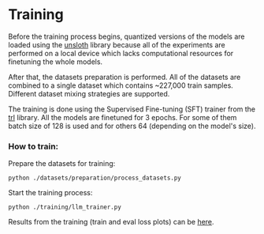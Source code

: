 # Training

Before the training process begins, quantized versions of the models are loaded using the [unsloth](https://github.com/unslothai/unsloth) library because all of the experiments are performed on a local device which lacks computational resources for finetuning the whole models.

After that, the datasets preparation is performed. All of the datasets are combined to a single dataset which contains ~227,000 train samples. Different dataset mixing strategies are supported.

The training is done using the Supervised Fine-tuning (SFT) trainer from the [trl](https://github.com/huggingface/trl) library. All the models are finetuned for 3 epochs. For some of them batch size of 128 is used and for others 64 (depending on the model's size).

### How to train:

Prepare the datasets for training:

```
python ./datasets/preparation/process_datasets.py
```

Start the training process:

```
python ./training/llm_trainer.py
```

Results from the training (train and eval loss plots) can be [here](../results/README.md).

